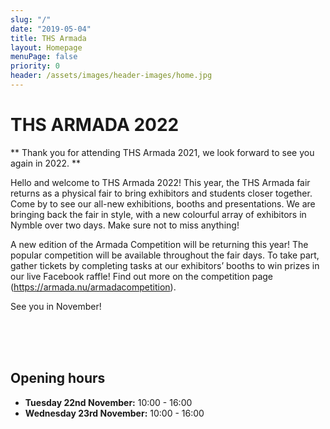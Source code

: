 ```yaml
---
slug: "/"
date: "2019-05-04"
title: THS Armada
layout: Homepage
menuPage: false
priority: 0
header: /assets/images/header-images/home.jpg
---
```


# THS ARMADA 2022
** Thank you for attending THS Armada 2021, we look forward to see you again in 2022. **

<div class="info-border-box">

Hello and welcome to THS Armada 2022! This year, the THS Armada fair returns as a physical fair to bring exhibitors and students closer together. Come by to see our all-new exhibitions, booths and presentations. We are bringing back the fair in style, with a new colourful array of exhibitors in Nymble over two days. Make sure not to miss anything! 

A new edition of the Armada Competition will be returning this year! The popular competition will be available throughout the fair days. To take part, gather tickets by completing tasks at our exhibitors’ booths to win prizes in our live Facebook raffle! Find out more on the competition page (https://armada.nu/armadacompetition).

See you in November!

</div>

<br /> <br /> <br />

## Opening hours
* **Tuesday 22nd November:** 10:00 - 16:00
* **Wednesday 23rd November:** 10:00 - 16:00

<br />